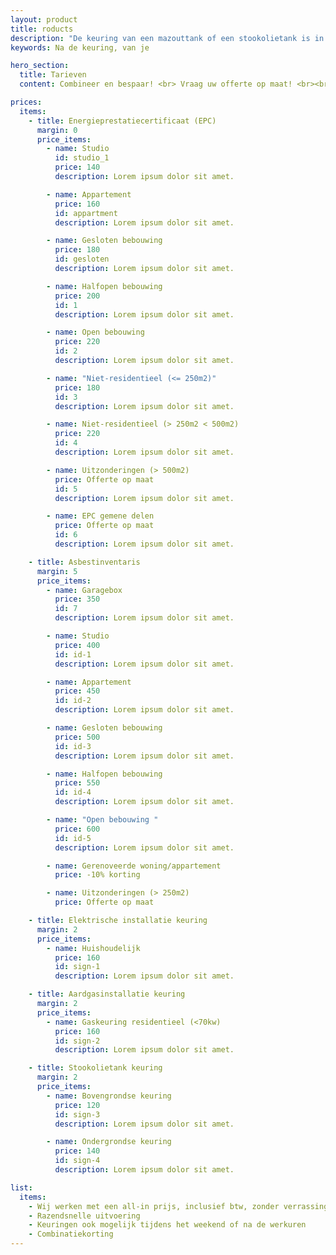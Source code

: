 ```yaml
---
layout: product
title: roducts
description: "De keuring van een mazouttank of een stookolietank is in het merendeel van de gevallen verplicht"
keywords: Na de keuring, van je

hero_section:
  title: Tarieven
  content: Combineer en bespaar! <br> Vraag uw offerte op maat! <br><br> <a href="mailto:info@asbecerti.be">info@asbecerti.be</a>

prices:
  items:
    - title: Energieprestatiecertificaat (EPC)
      margin: 0
      price_items:
        - name: Studio
          id: studio_1
          price: 140
          description: Lorem ipsum dolor sit amet.

        - name: Appartement
          price: 160
          id: appartment
          description: Lorem ipsum dolor sit amet.

        - name: Gesloten bebouwing
          price: 180
          id: gesloten
          description: Lorem ipsum dolor sit amet.

        - name: Halfopen bebouwing
          price: 200
          id: 1
          description: Lorem ipsum dolor sit amet.

        - name: Open bebouwing
          price: 220
          id: 2
          description: Lorem ipsum dolor sit amet.

        - name: "Niet-residentieel (<= 250m2)"
          price: 180
          id: 3
          description: Lorem ipsum dolor sit amet.

        - name: Niet-residentieel (> 250m2 < 500m2)
          price: 220
          id: 4
          description: Lorem ipsum dolor sit amet.

        - name: Uitzonderingen (> 500m2)
          price: Offerte op maat
          id: 5
          description: Lorem ipsum dolor sit amet.

        - name: EPC gemene delen
          price: Offerte op maat
          id: 6
          description: Lorem ipsum dolor sit amet.

    - title: Asbestinventaris
      margin: 5
      price_items:
        - name: Garagebox
          price: 350
          id: 7
          description: Lorem ipsum dolor sit amet.

        - name: Studio
          price: 400
          id: id-1
          description: Lorem ipsum dolor sit amet.

        - name: Appartement
          price: 450
          id: id-2
          description: Lorem ipsum dolor sit amet.

        - name: Gesloten bebouwing
          price: 500
          id: id-3
          description: Lorem ipsum dolor sit amet.

        - name: Halfopen bebouwing
          price: 550
          id: id-4
          description: Lorem ipsum dolor sit amet.

        - name: "Open bebouwing "
          price: 600
          id: id-5
          description: Lorem ipsum dolor sit amet.

        - name: Gerenoveerde woning/appartement
          price: -10% korting

        - name: Uitzonderingen (> 250m2)
          price: Offerte op maat

    - title: Elektrische installatie keuring
      margin: 2
      price_items:
        - name: Huishoudelijk
          price: 160
          id: sign-1
          description: Lorem ipsum dolor sit amet.

    - title: Aardgasinstallatie keuring
      margin: 2
      price_items:
        - name: Gaskeuring residentieel (<70kw)
          price: 160
          id: sign-2
          description: Lorem ipsum dolor sit amet.

    - title: Stookolietank keuring
      margin: 2
      price_items:
        - name: Bovengrondse keuring
          price: 120
          id: sign-3
          description: Lorem ipsum dolor sit amet.

        - name: Ondergrondse keuring
          price: 140
          id: sign-4
          description: Lorem ipsum dolor sit amet.

list:
  items:
    - Wij werken met een all-in prijs, inclusief btw, zonder verrassingen op het einde van de rit
    - Razendsnelle uitvoering
    - Keuringen ook mogelijk tijdens het weekend of na de werkuren
    - Combinatiekorting
---
```

